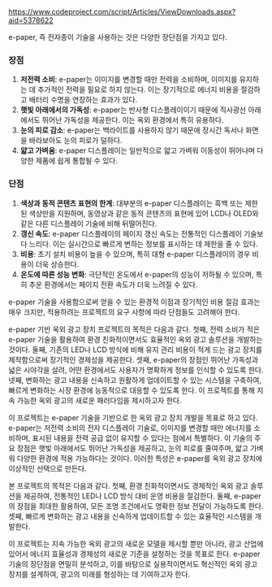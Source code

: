 https://www.codeproject.com/script/Articles/ViewDownloads.aspx?aid=5378622


e-paper, 즉 전자종이 기술을 사용하는 것은 다양한 장단점을 가지고 있다.

### 장점

1. **저전력 소비**: e-paper는 이미지를 변경할 때만 전력을 소비하며, 이미지를 유지하는 데 추가적인 전력을 필요로 하지 않는다. 이는 장기적으로 에너지 비용을 절감하고 배터리 수명을 연장하는 효과가 있다.
2. **햇빛 아래에서의 가독성**: e-paper는 반사형 디스플레이이기 때문에 직사광선 아래에서도 뛰어난 가독성을 제공한다. 이는 옥외 환경에서 특히 유용하다.
3. **눈의 피로 감소**: e-paper는 백라이트를 사용하지 않기 때문에 장시간 독서나 화면을 바라보아도 눈의 피로가 덜하다.
4. **얇고 가벼움**: e-paper 디스플레이는 일반적으로 얇고 가벼워 이동성이 뛰어나며 다양한 제품에 쉽게 통합될 수 있다.

### 단점

1. **색상과 동적 콘텐츠 표현의 한계**: 대부분의 e-paper 디스플레이는 흑백 또는 제한된 색상만을 지원하며, 동영상과 같은 동적 콘텐츠의 표현에 있어 LCD나 OLED와 같은 다른 디스플레이 기술에 비해 뒤떨어진다.
2. **갱신 속도**: e-paper 디스플레이의 페이지 갱신 속도는 전통적인 디스플레이 기술보다 느리다. 이는 실시간으로 빠르게 변하는 정보를 표시하는 데 제한을 줄 수 있다.
3. **비용**: 초기 설치 비용이 높을 수 있으며, 특히 대형 e-paper 디스플레이의 경우 비용이 더욱 상승한다.
4. **온도에 따른 성능 변화**: 극단적인 온도에서 e-paper의 성능이 저하될 수 있으며, 특히 추운 환경에서는 페이지 전환 속도가 더욱 느려질 수 있다.

e-paper 기술을 사용함으로써 얻을 수 있는 환경적 이점과 장기적인 비용 절감 효과는 매우 크지만, 적용하려는 프로젝트의 요구 사항에 따라 단점들도 고려해야 한다.

e-paper 기반 옥외 광고 장치 프로젝트의 목적은 다음과 같다. 첫째, 전력 소비가 적은 e-paper 기술을 활용하여 환경 친화적이면서도 효율적인 옥외 광고 솔루션을 개발하는 것이다. 둘째, 기존의 LED나 LCD 방식에 비해 유지 관리 비용이 적게 드는 광고 장치를 제작함으로써 장기적인 경제성을 제공한다. 셋째, e-paper의 장점인 뛰어난 가독성과 넓은 시야각을 살려, 어떤 환경에서도 사용자가 명확하게 정보를 인식할 수 있도록 한다. 넷째, 변화하는 광고 내용을 신속하고 원활하게 업데이트할 수 있는 시스템을 구축하여, 빠르게 변화하는 시장 환경에 능동적으로 대응할 수 있도록 한다. 이 프로젝트를 통해 지속 가능한 옥외 광고의 새로운 패러다임을 제시하고자 한다.

이 프로젝트는 e-paper 기술을 기반으로 한 옥외 광고 장치 개발을 목표로 하고 있다. e-paper는 저전력 소비의 전자 디스플레이 기술로, 이미지를 변경할 때만 에너지를 소비하며, 표시된 내용을 전력 공급 없이 유지할 수 있다는 점에서 특별하다. 이 기술의 주요 장점은 햇빛 아래에서도 뛰어난 가독성을 제공하고, 눈의 피로를 줄여주며, 얇고 가벼워 다양한 환경에 적용 가능하다는 것이다. 이러한 특성은 e-paper를 옥외 광고 장치에 이상적인 선택으로 만든다.

본 프로젝트의 목적은 다음과 같다. 첫째, 환경 친화적이면서도 경제적인 옥외 광고 솔루션을 제공하여, 전통적인 LED나 LCD 방식 대비 운영 비용을 절감한다. 둘째, e-paper의 장점을 최대한 활용하여, 모든 조명 조건에서도 명확한 정보 전달이 가능하도록 한다. 셋째, 빠르게 변화하는 광고 내용을 신속하게 업데이트할 수 있는 효율적인 시스템을 개발한다.

이 프로젝트는 지속 가능한 옥외 광고의 새로운 모델을 제시할 뿐만 아니라, 광고 산업에 있어서 에너지 효율성과 경제성의 새로운 기준을 설정하는 것을 목표로 한다. e-paper 기술의 장단점을 면밀히 분석하고, 이를 바탕으로 실용적이면서도 혁신적인 옥외 광고 장치를 설계하여, 광고의 미래를 형성하는 데 기여하고자 한다.
